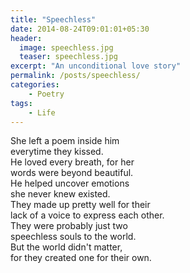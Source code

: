 ```yaml
---
title: "Speechless"
date: 2014-08-24T09:01:01+05:30
header:
  image: speechless.jpg
  teaser: speechless.jpg
excerpt: "An unconditional love story"
permalink: /posts/speechless/
categories:
    - Poetry
tags:
    - Life
---
```


She left a poem inside him  
everytime they kissed.  
He loved every breath, for her   
words were beyond beautiful.  
He helped uncover emotions   
she never knew existed.   
They made up pretty well for their  
lack of a voice to express each other.  
They were probably just two   
speechless souls to the world.   
But the world didn't matter,   
for they created one for their own. 
